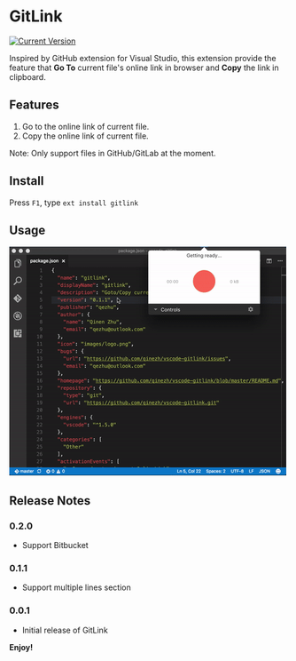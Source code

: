 # GitLink

[![Current Version](http://vsmarketplacebadge.apphb.com/version/qezhu.gitlink.svg)](http://marketplace.visualstudio.com/items?itemName=qezhu.gitlink)

Inspired by GitHub extension for Visual Studio, this extension provide the feature that **Go To** current file's online link in browser and **Copy** the link in clipboard.

## Features

1. Go to the online link of current file.
2. Copy the online link of current file.

Note: Only support files in GitHub/GitLab at the moment.

## Install
Press `F1`, type `ext install gitlink`

## Usage

![How to use it](images/how_to_use_it.gif)

## Release Notes

### 0.2.0

* Support Bitbucket

### 0.1.1

* Support multiple lines section

### 0.0.1

* Initial release of GitLink

**Enjoy!**
